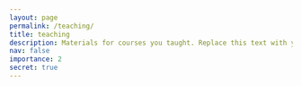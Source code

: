 ```yaml
---
layout: page
permalink: /teaching/
title: teaching
description: Materials for courses you taught. Replace this text with your description.
nav: false
importance: 2
secret: true
---
```

